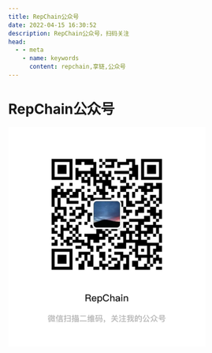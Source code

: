 ```yaml
---
title: RepChain公众号
date: 2022-04-15 16:30:52
description: RepChain公众号，扫码关注
head:
  - - meta
    - name: keywords
      content: repchain,享链,公众号
---
```


# RepChain公众号
<p align="center" style="width: 400px">
  <img src="/gongzhong.jpg">
</p>
